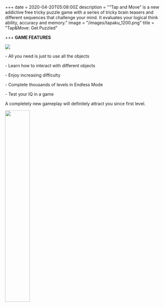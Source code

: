 +++
date = 2020-04-20T05:08:00Z
description = "“Tap and Move” is a new addictive free tricky puzzle game with a series of tricky brain teasers and different sequences that challenge your mind. It evaluates your logical think ability, accuracy and memory."
image = "/images/tapaku_1200.png"
title = "Tap&Move: Get Puzzled"

+++
**GAME FEATURES**

[![](/images/Download_on_the_App_Store_Badge_US-UK_RGB_blk_092917.svg)](https://apps.apple.com/us/app/tap-move-get-puzzled/id1503369220 "Download on the AppStore")

\- All you need is just to use all the objects

\- Learn how to interact with different objects

\- Enjoy increasing difficulty

\- Complete thousands of levels in Endless Mode

\- Test your IQ in a game

A completely new gameplay will definitely attract you since first level.

<img src="/images/portfolio/tap.png" width=40% >